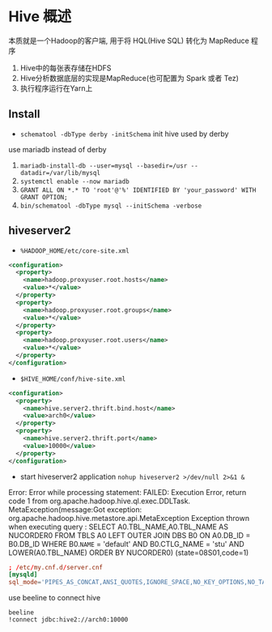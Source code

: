 # Hive 概述

本质就是一个Hadoop的客户端, 用于将 HQL(Hive SQL) 转化为 MapReduce 程序
1. Hive中的每张表存储在HDFS
2. Hive分析数据底层的实现是MapReduce(也可配置为 Spark 或者 Tez)
3. 执行程序运行在Yarn上

## Install

- `schematool -dbType derby -initSchema` init hive used by derby

use mariadb instead of derby
1. `mariadb-install-db --user=mysql --basedir=/usr --datadir=/var/lib/mysql`
2. `systemctl enable --now mariadb`
3. `GRANT ALL ON *.* TO 'root'@'%' IDENTIFIED BY 'your_password' WITH GRANT OPTION;`
4. `bin/schematool -dbType mysql --initSchema -verbose`


## hiveserver2


- `%HADOOP_HOME/etc/core-site.xml`
```xml
<configuration>
  <property>
    <name>hadoop.proxyuser.root.hosts</name>
    <value>*</value>
  </property>
  <property>
    <name>hadoop.proxyuser.root.groups</name>
    <value>*</value>
  </property>
  <property>
    <name>hadoop.proxyuser.root.users</name>
    <value>*</value>
  </property>
</configuration>
```

- `$HIVE_HOME/conf/hive-site.xml`
```xml
<configuration>
  <property>
    <name>hive.server2.thrift.bind.host</name>
    <value>arch0</value>
  </property>
  <property>
    <name>hive.server2.thrift.port</name>
    <value>10000</value>
  </property>
</configuration>
```

- start hiveserver2 application `nohup hiveserver2 >/dev/null 2>&1 &`

Error: Error while processing statement: FAILED: Execution Error, return code 1 from org.apache.hadoop.hive.ql.exec.DDLTask. MetaException(message:Got exception: org.apache.hadoop.hive.metastore.api.MetaException Exception thrown when executing query : SELECT A0.TBL_NAME,A0.TBL_NAME AS NUCORDER0 FROM TBLS A0 LEFT OUTER JOIN DBS B0 ON A0.DB_ID = B0.DB_ID WHERE B0.`NAME` = 'default' AND B0.CTLG_NAME = 'stu' AND LOWER(A0.TBL_NAME) ORDER BY NUCORDER0) (state=08S01,code=1)

```conf
; /etc/my.cnf.d/server.cnf
[mysqld]
sql_mode='PIPES_AS_CONCAT,ANSI_QUOTES,IGNORE_SPACE,NO_KEY_OPTIONS,NO_TABLE_OPTIONS,NO_FIELD_OPTIONS,NO_BACKSLASH_ESCAPES'
```

use beeline to connect hive

```shell
beeline
!connect jdbc:hive2://arch0:10000
```
